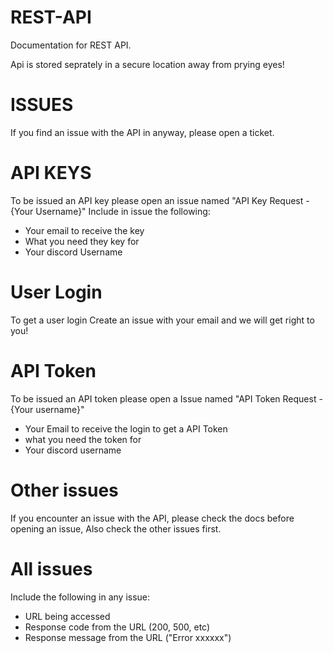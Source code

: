 # REST-API
Documentation for REST API. 

Api is stored seprately in a secure location away from prying eyes!


# ISSUES

If you find an issue with the API in anyway, please open a ticket. 

# API KEYS

To be issued an API key please open an issue named "API Key Request - {Your Username}"
Include in issue the following:

- Your email to receive the key
- What you need they key for
- Your discord Username

# User Login
To get a user login Create an issue with your email and we will get right to you!

# API Token

To be issued an API token please open a Issue named "API Token Request - {Your username}"

- Your Email to receive the login to get a API Token
- what you need the token for
- Your discord username

# Other issues
If you encounter an issue with the API, please check the docs before opening an issue, Also check the other issues first.


# All issues
Include the following in any issue:

- URL being accessed
- Response code from the URL (200, 500, etc)
- Response message from the URL ("Error xxxxxx")
